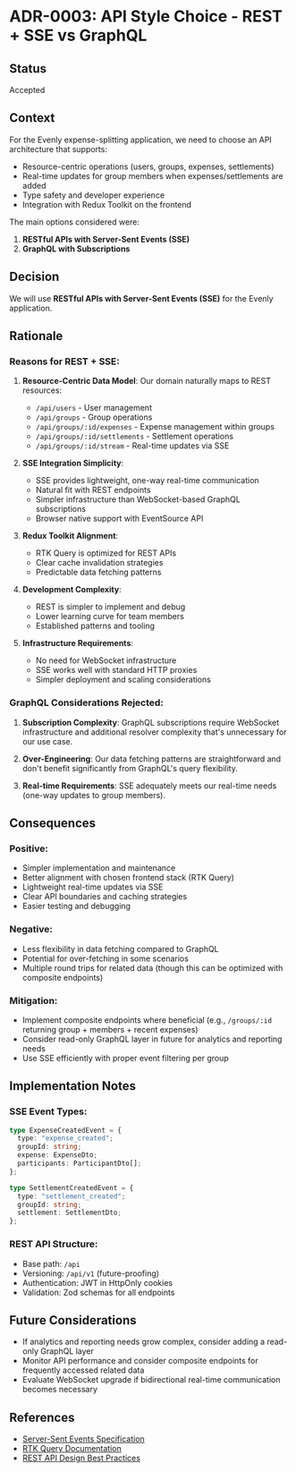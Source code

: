 # ADR-0003: API Style Choice - REST + SSE vs GraphQL

## Status
Accepted

## Context
For the Evenly expense-splitting application, we need to choose an API architecture that supports:
- Resource-centric operations (users, groups, expenses, settlements)
- Real-time updates for group members when expenses/settlements are added
- Type safety and developer experience
- Integration with Redux Toolkit on the frontend

The main options considered were:
1. **RESTful APIs with Server-Sent Events (SSE)**
2. **GraphQL with Subscriptions**

## Decision
We will use **RESTful APIs with Server-Sent Events (SSE)** for the Evenly application.

## Rationale

### Reasons for REST + SSE:

1. **Resource-Centric Data Model**: Our domain naturally maps to REST resources:
   - `/api/users` - User management
   - `/api/groups` - Group operations
   - `/api/groups/:id/expenses` - Expense management within groups
   - `/api/groups/:id/settlements` - Settlement operations
   - `/api/groups/:id/stream` - Real-time updates via SSE

2. **SSE Integration Simplicity**: 
   - SSE provides lightweight, one-way real-time communication
   - Natural fit with REST endpoints
   - Simpler infrastructure than WebSocket-based GraphQL subscriptions
   - Browser native support with EventSource API

3. **Redux Toolkit Alignment**:
   - RTK Query is optimized for REST APIs
   - Clear cache invalidation strategies
   - Predictable data fetching patterns

4. **Development Complexity**:
   - REST is simpler to implement and debug
   - Lower learning curve for team members
   - Established patterns and tooling

5. **Infrastructure Requirements**:
   - No need for WebSocket infrastructure
   - SSE works well with standard HTTP proxies
   - Simpler deployment and scaling considerations

### GraphQL Considerations Rejected:

1. **Subscription Complexity**: GraphQL subscriptions require WebSocket infrastructure and additional resolver complexity that's unnecessary for our use case.

2. **Over-Engineering**: Our data fetching patterns are straightforward and don't benefit significantly from GraphQL's query flexibility.

3. **Real-time Requirements**: SSE adequately meets our real-time needs (one-way updates to group members).

## Consequences

### Positive:
- Simpler implementation and maintenance
- Better alignment with chosen frontend stack (RTK Query)
- Lightweight real-time updates via SSE
- Clear API boundaries and caching strategies
- Easier testing and debugging

### Negative:
- Less flexibility in data fetching compared to GraphQL
- Potential for over-fetching in some scenarios
- Multiple round trips for related data (though this can be optimized with composite endpoints)

### Mitigation:
- Implement composite endpoints where beneficial (e.g., `/groups/:id` returning group + members + recent expenses)
- Consider read-only GraphQL layer in future for analytics and reporting needs
- Use SSE efficiently with proper event filtering per group

## Implementation Notes

### SSE Event Types:
```typescript
type ExpenseCreatedEvent = {
  type: "expense_created";
  groupId: string;
  expense: ExpenseDto;
  participants: ParticipantDto[];
};

type SettlementCreatedEvent = {
  type: "settlement_created";
  groupId: string;
  settlement: SettlementDto;
};
```

### REST API Structure:
- Base path: `/api`
- Versioning: `/api/v1` (future-proofing)
- Authentication: JWT in HttpOnly cookies
- Validation: Zod schemas for all endpoints

## Future Considerations
- If analytics and reporting needs grow complex, consider adding a read-only GraphQL layer
- Monitor API performance and consider composite endpoints for frequently accessed related data
- Evaluate WebSocket upgrade if bidirectional real-time communication becomes necessary

## References
- [Server-Sent Events Specification](https://html.spec.whatwg.org/multipage/server-sent-events.html)
- [RTK Query Documentation](https://redux-toolkit.js.org/rtk-query/overview)
- [REST API Design Best Practices](https://restfulapi.net/)